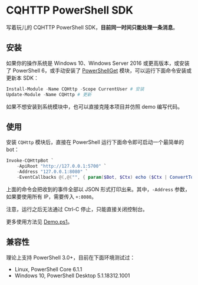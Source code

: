 # CQHTTP PowerShell SDK

写着玩儿的 CQHTTP PowerShell SDK，**目前同一时间只能处理一条消息**。

## 安装

如果你的操作系统是 Windows 10、Windows Server 2016 或更高版本，或安装了 PowerShell 6，或手动安装了 [PowerShellGet](https://docs.microsoft.com/zh-cn/powershell/gallery/overview) 模块，可以运行下面命令安装或更新本 SDK：

```ps1
Install-Module -Name CQHttp -Scope CurrentUser # 安装
Update-Module -Name CQHttp # 更新
```

如果不想安装到系统模块中，也可以直接克隆本项目并仿照 demo 编写代码。

## 使用

安装 `CQHttp` 模块后，直接在 PowerShell 运行下面命令即可启动一个最简单的 bot：

```ps1
Invoke-CQHttpBot `
    -ApiRoot "http://127.0.0.1:5700" `
    -Address "127.0.0.1:8080" `
    -EventCallbacks @(,@("", { param($Bot, $Ctx) echo ($Ctx | ConvertTo-Json) }))
```

上面的命令会把收到的事件全部以 JSON 形式打印出来。其中，`-Address` 参数，如果要使用所有 IP，需要传入 `+:8080`。

注意，运行之后无法通过 Ctrl-C 停止，只能直接关闭控制台。

更多使用方法见 [Demo.ps1](Demo.ps1)。

## 兼容性

理论上支持 PowerShell 3.0+，目前在下面环境测试过：

- Linux, PowerShell Core 6.1.1
- Windows 10, PowerShell Desktop 5.1.18312.1001

